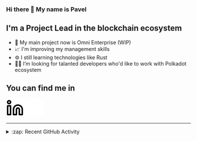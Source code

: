 ### Hi there 👋 My name is Pavel

## I'm a Project Lead in the blockchain ecosystem 

- 🚀 My main project now is Omni Enterprise (WIP)
- 📈 I'm improving my management skills
- ⚙️ I still learning technologies like Rust
- 🧑‍💻 I’m looking for talanted developers who'd like to work with Polkadot ecosystem

## You can find me in
[![website](./img/linkedin-light.svg)](https://www.linkedin.com/in/pgolovkin/)
[![website](./img/linkedin-dark.svg)](https://www.linkedin.com/in/pgolovkin/)

---

<details>
  <summary>:zap: Recent GitHub Activity</summary>
  
<!--START_SECTION:activity-->
1. 🗣 Commented on [#1243](https://github.com/paritytech/substrate-connect/issues/1243) in [paritytech/substrate-connect](https://github.com/paritytech/substrate-connect)
2. 🗣 Commented on [#2468](https://github.com/paritytech/smoldot/issues/2468) in [paritytech/smoldot](https://github.com/paritytech/smoldot)
3. 🎉 Merged PR [#127](https://github.com/nova-wallet/metadata-portal/pull/127) in [nova-wallet/metadata-portal](https://github.com/nova-wallet/metadata-portal)
4. 🎉 Merged PR [#126](https://github.com/nova-wallet/metadata-portal/pull/126) in [nova-wallet/metadata-portal](https://github.com/nova-wallet/metadata-portal)
5. 🎉 Merged PR [#125](https://github.com/nova-wallet/metadata-portal/pull/125) in [nova-wallet/metadata-portal](https://github.com/nova-wallet/metadata-portal)
<!--END_SECTION:activity-->

</details>
